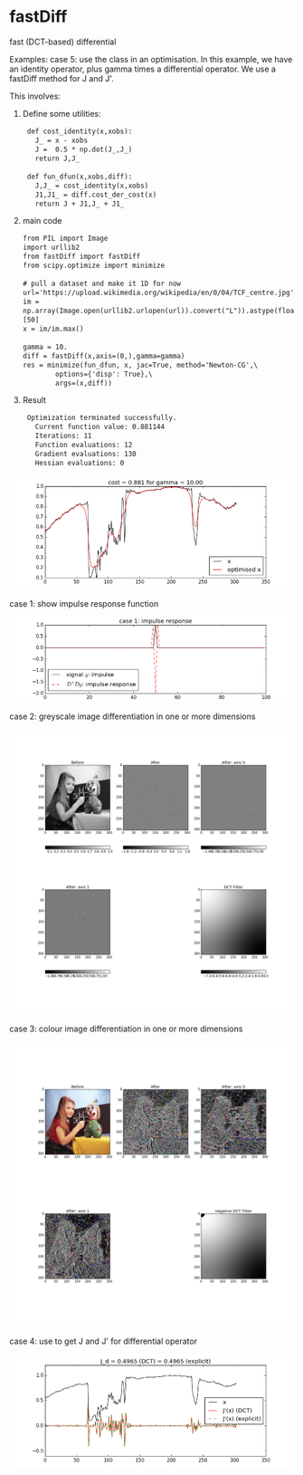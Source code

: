 # fastDiff
fast (DCT-based) differential

Examples:
  case 5: use the class in an optimisation. In  this example, we have an identity operator, plus gamma times a differential operator. We use a fastDiff method for J and J'.
  
  This involves:
  
  1. Define some utilities:
  
          def cost_identity(x,xobs):
            J_ = x - xobs
            J =  0.5 * np.dot(J_,J_)
            return J,J_
            
          def fun_dfun(x,xobs,diff):
            J,J_ = cost_identity(x,xobs)
            J1,J1_ = diff.cost_der_cost(x)
            return J + J1,J_ + J1_

  
 2. main code
  
        from PIL import Image
        import urllib2
        from fastDiff import fastDiff
        from scipy.optimize import minimize

        # pull a dataset and make it 1D for now
        url='https://upload.wikimedia.org/wikipedia/en/0/04/TCF_centre.jpg'
        im = np.array(Image.open(urllib2.urlopen(url)).convert("L")).astype(float)[50]
        x = im/im.max()
      
        gamma = 10.
        diff = fastDiff(x,axis=(0,),gamma=gamma)
        res = minimize(fun_dfun, x, jac=True, method='Newton-CG',\
                options={'disp': True},\
                args=(x,diff))

    
   3. Result
   
           Optimization terminated successfully.
             Current function value: 0.881144
             Iterations: 11
             Function evaluations: 12
             Gradient evaluations: 130
             Hessian evaluations: 0

  
  ![case 5](images/case5.png)

 case 1: show impulse response function
 
![case 1](images/case1.png)

 case 2: greyscale image differentiation in one or more dimensions
 
![case 2](images/case2.png)

 case 3: colour image differentiation in one or more dimensions
 
![case 3](images/case3.png)

 case 4: use to get J and J' for differential operator
 
![case 4](images/case4.png)
